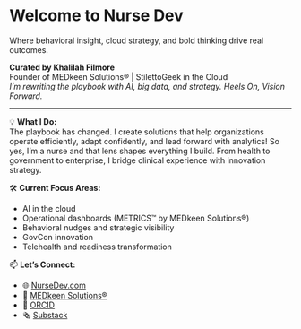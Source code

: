 # Welcome to Nurse Dev 
Where behavioral insight, cloud strategy, and bold thinking drive real outcomes.

**Curated by Khalilah Filmore**  
Founder of MEDkeen Solutions® | StilettoGeek in the Cloud  
*I’m rewriting the playbook with AI, big data, and strategy. Heels On, Vision Forward.*

---

💡 **What I Do:**  
The playbook has changed. I create solutions that help organizations operate efficiently, adapt confidently, and lead forward with analytics!
So yes, I’m a nurse and that lens shapes everything I build. From health to government to enterprise, I bridge clinical experience with innovation strategy.


🛠️ **Current Focus Areas:**  
- AI in the cloud  
- Operational dashboards (METRICS™ by MEDkeen Solutions®)  
- Behavioral nudges and strategic visibility  
- GovCon innovation  
- Telehealth and readiness transformation

📫 **Let’s Connect:**  
- 🌐 [NurseDev.com](https://www.nursedev.com)  
- 💼 [MEDkeen Solutions®](https://www.medkeensolutions.com)  
- 🧬 [ORCID](https://orcid.org/0009-0006-5743-3386)  
- 🗞️ [Substack](https://substack.com/@stilettogeek)
